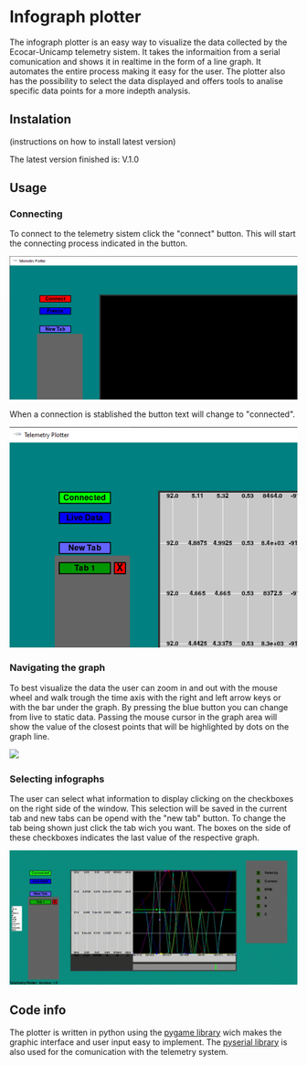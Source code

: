 # Infograph plotter

The infograph plotter is an easy way to visualize the data collected by the Ecocar-Unicamp telemetry sistem.
It takes the informaition from a serial comunication and shows it in realtime in the form of a line graph. 
It automates the entire process making it easy for the user. The plotter also has the possibility to select 
the data displayed and offers tools to analise specific data points for a more indepth analysis.

## Instalation

(instructions on how to install latest version)

The latest version finished is: V.1.0

## Usage

### Connecting

To connect to the telemetry sistem click the "connect" button. This will start the connecting process
indicated in the button.

<img src="doc/connect button.png">

When a connection is stablished the button text will change to "connected".

<img src="doc/connected button1.png">

### Navigating the graph

To best visualize the data the user can zoom in and out with the mouse wheel and walk trough the time axis 
with the right and left arrow keys or with the bar under the graph. By pressing the blue button you can change 
from live to static data. Passing the mouse cursor in the graph area will show the value of the closest points
that will be highlighted by dots on the graph line.

<img src="doc/navigating the graph.gif">

### Selecting infographs

The user can select what information to display clicking on the checkboxes on the right side of the window.
This selection will be saved in the current tab and new tabs can be opend with the "new tab" button. To change the
tab being shown just click the tab wich you want. The boxes on the side of these checkboxes indicates the last value of 
the respective graph.

<img src="doc/Telemetry-Plotter-2021-08-25-20-31-32.gif">

## Code info

The plotter is written in python using the [pygame library](https://www.pygame.org/news) wich makes the graphic interface and user input easy to implement.
The [pyserial library](https://pyserial.readthedocs.io/en/latest/pyserial.html) is also used for the comunication with the telemetry system.

